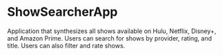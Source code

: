 # ShowSearcherApp
Application that synthesizes all shows available on Hulu, Netflix, Disney+, and Amazon Prime. Users can search for shows by provider, rating, and title. Users can also filter and rate shows.
